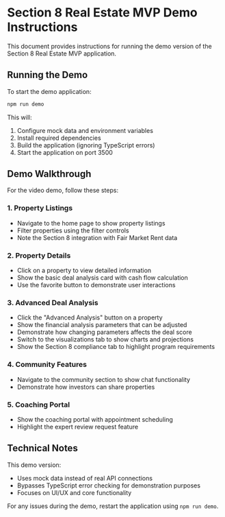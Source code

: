 # Section 8 Real Estate MVP Demo Instructions

This document provides instructions for running the demo version of the Section 8 Real Estate MVP application.

## Running the Demo

To start the demo application:

```bash
npm run demo
```

This will:
1. Configure mock data and environment variables
2. Install required dependencies
3. Build the application (ignoring TypeScript errors)
4. Start the application on port 3500

## Demo Walkthrough

For the video demo, follow these steps:

### 1. Property Listings
- Navigate to the home page to show property listings
- Filter properties using the filter controls
- Note the Section 8 integration with Fair Market Rent data

### 2. Property Details
- Click on a property to view detailed information
- Show the basic deal analysis card with cash flow calculation
- Use the favorite button to demonstrate user interactions

### 3. Advanced Deal Analysis
- Click the "Advanced Analysis" button on a property
- Show the financial analysis parameters that can be adjusted
- Demonstrate how changing parameters affects the deal score
- Switch to the visualizations tab to show charts and projections
- Show the Section 8 compliance tab to highlight program requirements

### 4. Community Features
- Navigate to the community section to show chat functionality
- Demonstrate how investors can share properties

### 5. Coaching Portal
- Show the coaching portal with appointment scheduling
- Highlight the expert review request feature

## Technical Notes

This demo version:
- Uses mock data instead of real API connections
- Bypasses TypeScript error checking for demonstration purposes
- Focuses on UI/UX and core functionality

For any issues during the demo, restart the application using `npm run demo`.
